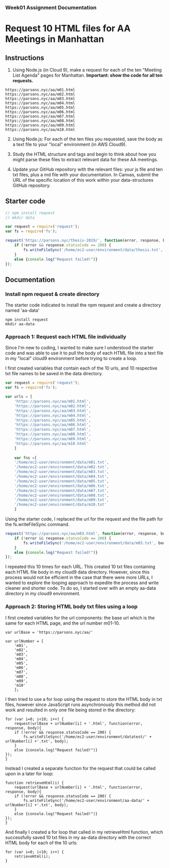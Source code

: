 ### Week01 Assignment Documentation
# Request 10 HTML files for AA Meetings in Manhattan 

Instructions
------
1. Using Node.js (in Cloud 9), make a request for each of the ten "Meeting List Agenda" pages for Manhattan. **Important: show the code for all ten requests.**
```
https://parsons.nyc/aa/m01.html  
https://parsons.nyc/aa/m02.html  
https://parsons.nyc/aa/m03.html  
https://parsons.nyc/aa/m04.html  
https://parsons.nyc/aa/m05.html  
https://parsons.nyc/aa/m06.html  
https://parsons.nyc/aa/m07.html  
https://parsons.nyc/aa/m08.html  
https://parsons.nyc/aa/m09.html  
https://parsons.nyc/aa/m10.html
```

2. Using Node.js: For each of the ten files you requested, save the body as a text file to your "local" environment (in AWS Cloud9).

3. Study the HTML structure and tags and begin to think about how you might parse these files to extract relevant data for these AA meetings.

4. Update your GitHub repository with the relevant files: your js file and ten txt files, plus a md file with your documentation. In Canvas, submit the URL of the specific location of this work within your data-structures GitHub repository.

## Starter code

```javascript
// npm install request
// mkdir data

var request = require('request');
var fs = require('fs');

request('https://parsons.nyc/thesis-2019/', function(error, response, body){
    if (!error && response.statusCode == 200) {
        fs.writeFileSync('/home/ec2-user/environment/data/thesis.txt', body);
    }
    else {console.log("Request failed!")}
});
```
Documentation
------
### Install npm request & create directory  
The starter code indicated to install the npm request and create a directory named 'aa-data'

```
npm install request
mkdir aa-data
```

### Approach 1: Request each HTML file individually 
Since I'm new to coding, I wanted to make sure I understood the starter code and was able to use it to pull the body of each HTML file into a text file in my "local" cloud9 environment before trying to create a loop. 

I first created variables that contain each of the 10 urls, and 10 respective txt file names to be saved in the data directory. 
 
```javascript
var request = require('request');
var fs = require('fs');

var urls = [
    'https://parsons.nyc/aa/m01.html',  
    'https://parsons.nyc/aa/m02.html',  
    'https://parsons.nyc/aa/m03.html',  
    'https://parsons.nyc/aa/m04.html',  
    'https://parsons.nyc/aa/m05.html',  
    'https://parsons.nyc/aa/m06.html',  
    'https://parsons.nyc/aa/m07.html',  
    'https://parsons.nyc/aa/m08.html',  
    'https://parsons.nyc/aa/m09.html',  
    'https://parsons.nyc/aa/m10.html'
    ]
    
    var fns =[
    '/home/ec2-user/environment/data/m01.txt', 
    '/home/ec2-user/environment/data/m02.txt', 
    '/home/ec2-user/environment/data/m03.txt', 
    '/home/ec2-user/environment/data/m04.txt', 
    '/home/ec2-user/environment/data/m05.txt', 
    '/home/ec2-user/environment/data/m06.txt', 
    '/home/ec2-user/environment/data/m07.txt', 
    '/home/ec2-user/environment/data/m08.txt', 
    '/home/ec2-user/environment/data/m09.txt', 
    '/home/ec2-user/environment/data/m10.txt'
    ]
 ```

Using the starter code, I replaced the url for the request and the file path for the fs.writeFileSync command. 

```javascript
request('https://parsons.nyc/aa/m03.html', function(error, response, body){
    if (!error && response.statusCode == 200) {
        fs.writeFileSync('/home/ec2-user/environment/data/m03.txt', body);
    }
    else {console.log("Request failed!")}
});
```
I repeated this 10 times for each URL. This created 10 txt files containing each HTML file body in my cloud9 data directory. However, since this process would not be efficient in the case that there were more URLs, I wanted to explore the looping approach to expedite the process and write cleaner and shorter code. To do so, I started over with an empty aa-data directory in my cloud9 environment.

### Approach 2: Storing HTML body txt files using a loop

I first created variables for the url components: the base url which is the same for each HTML page, and the url number m01-10.

```
var urlBase = 'https://parsons.nyc/aa/'

var urlNumber = [
    'm01',  
    'm02',  
    'm03',  
    'm04',  
    'm05',  
    'm06',  
    'm07',  
    'm08',  
    'm09',  
    'm10'
    ];
```

I then tried to use a for loop using the request to store the HTML body in txt files, however since JavaScript runs asynchronously this method did not work and resulted in only one file being stored in the directory:

```
for (var i=0; i<10; i++) {
    request(urlBase + urlNumber[i] + '.html', function(error, response, body){
    if (!error && response.statusCode == 200) {
        fs.writeFileSync('/home/ec2-user/environment/datatest/' + urlNumber[i] +'.txt', body);
    }
    else {console.log("Request failed!")}
});
}
```

Instead I created a separate function for the request that could be called upon in a later for loop: 

```
function retrieveHtml(i) {
    request(urlBase + urlNumber[i] + '.html', function(error, response, body){
    if (!error && response.statusCode == 200) {
        fs.writeFileSync('/home/ec2-user/environment/aa-data/' + urlNumber[i] +'.txt', body);
    }
    else {console.log("Request failed!")}
});
}
```

And finally I created a for loop that called in my retrieveHtml function, which successfully saved 10 txt files in my aa-data directory with the correct HTML body for each of the 10 urls:

```
for (var i=0; i<10; i++) {
    retrieveHtml(i);
}

```

